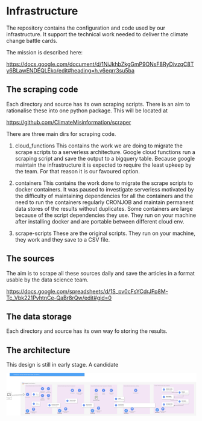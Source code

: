 # Infrastructure
The repository  contains the configuration and code used by our infrastructure. It support the technical work
needed to deliver the climate change battle cards.

The mission is described here:

https://docs.google.com/document/d/1NiJkhbZkgGmP9ONsF8RyDivzqC8Ty6BLawENDEQLEko/edit#heading=h.v6eqrr3su5ba 


##  The scraping code
Each directory and source has its own scraping scripts.  There is an aim to rationalise these into one 
python package. This will be located at 

https://github.com/ClimateMisinformation/scraper 

There are  three main dirs for scraping code.

1) cloud_functions
This contains the work we  are doing to migrate the  scrape scripts to  a serverless architecture. Google cloud 
functions run a scraping script and save the  output to  a bigquery table.   Because google maintain the
infrastructure it is expected to require the least upkeep by the team. For that reason it is our favoured 
option. 

2) containers
This contains the  work done to migrate  the  scrape scripts to  docker containers. It was paused to investigate 
serverless motivated by the  difficulty  of maintaining dependencies for all the containers and the need to 
run the containers regularly  CRONJOB and maintain permanent data stores of the results without duplicates. 
Some containers are large because of the script dependencies they  use. 
They  run on your machine  after installing docker and are portable between different cloud env. 

3) scrape-scripts
These are the original scripts. They run on your machine, they  work and they save to a CSV file.


## The sources
The aim is to scrape all these sources daily and save the articles in a format  usable by the  data science
team.

https://docs.google.com/spreadsheets/d/1S_pv0cFsYCdrJFp8M-Tc_Vbk221PvhtnCe-QaBr8rQw/edit#gid=0


## The  data storage
Each directory and source has its own way  fo storing the results.


## The architecture
This design is still in early  stage. A candidate  


![](imgs/Architecture-Global-Climate-Misinformation.png)